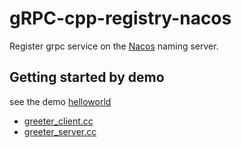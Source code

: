 # gRPC-cpp-registry-nacos

Register grpc service on the [Nacos](https://github.com/alibaba/nacos) naming server.

## Getting started by demo

see the demo [helloworld](examples/cpp/helloworld)

- [greeter_client.cc](examples/cpp/helloworld/greeter_client.cc)
- [greeter_server.cc](examples/cpp/helloworld/greeter_server.cc)



